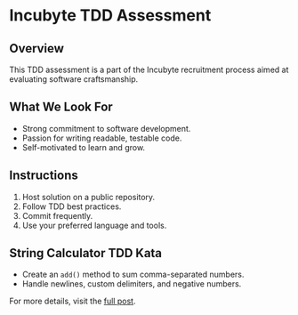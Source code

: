 # Incubyte TDD Assessment

## Overview
This TDD assessment is a part of the Incubyte recruitment process aimed at evaluating software craftsmanship.

## What We Look For
- Strong commitment to software development.
- Passion for writing readable, testable code.
- Self-motivated to learn and grow.

## Instructions
1. Host solution on a public repository.
2. Follow TDD best practices.
3. Commit frequently.
4. Use your preferred language and tools.

## String Calculator TDD Kata
- Create an `add()` method to sum comma-separated numbers.
- Handle newlines, custom delimiters, and negative numbers.

For more details, visit the [full post](https://blog.incubyte.co/blog/tdd-assessment/).
